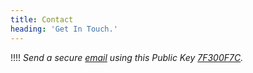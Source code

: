 ```yaml
---
title: Contact
heading: 'Get In Touch.'
---
```

!!!! _Send a secure <a href="mailto:contact@kode.email">email</a> using this Public Key [7F300F7C](https://media.koderoot.net/keys/contact/7F300F7C.asc)._

